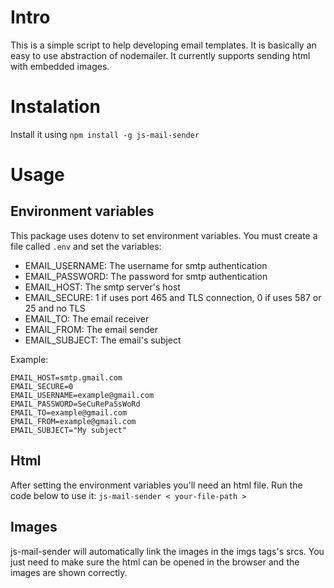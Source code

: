 # Intro
This is a simple script to help developing email templates. It is basically an easy to use abstraction of nodemailer. It currently supports sending html with embedded images.

# Instalation
Install it using
`npm install -g js-mail-sender`

# Usage

## Environment variables
This package uses dotenv to set environment variables. You must create a file called `.env` and set the variables:

- EMAIL_USERNAME: The username for smtp authentication
- EMAIL_PASSWORD: The password for smtp authentication
- EMAIL_HOST: The smtp server's host
- EMAIL_SECURE: 1 if uses port 465 and TLS connection, 0 if uses 587 or 25 and no TLS
- EMAIL_TO: The email receiver
- EMAIL_FROM: The email sender
- EMAIL_SUBJECT: The email's subject

Example:
```
EMAIL_HOST=smtp.gmail.com
EMAIL_SECURE=0
EMAIL_USERNAME=example@gmail.com
EMAIL_PASSWORD=SeCuRePaSsWoRd
EMAIL_TO=example@gmail.com
EMAIL_FROM=example@gmail.com
EMAIL_SUBJECT="My subject"
```

## Html
After setting the environment variables you'll need an html file. Run the code below to use it:
`js-mail-sender < your-file-path >`

## Images
js-mail-sender will automatically link the images in the imgs tags's srcs. You just need to make sure the html can be opened in the browser and the images are shown correctly. 